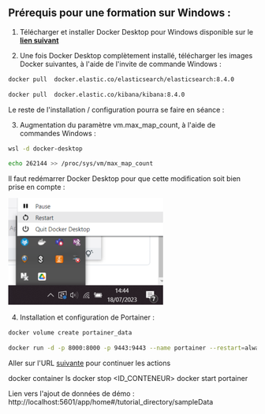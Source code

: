 ## Prérequis pour une formation sur Windows :

1. Télécharger et installer Docker Desktop pour Windows disponible sur le **[lien suivant](https://www.docker.com/products/docker-desktop/)**

2. Une fois Docker Desktop complètement installé, télécharger les images Docker 
suivantes, à l'aide de l'invite de commande Windows :
``` sh
docker pull  docker.elastic.co/elasticsearch/elasticsearch:8.4.0
```
``` sh
docker pull  docker.elastic.co/kibana/kibana:8.4.0
```

Le reste de l'installation / configuration pourra se faire en séance :

3. Augmentation du paramètre vm.max_map_count, à l'aide de commandes Windows :
``` sh
wsl -d docker-desktop
```
``` sh
echo 262144 >> /proc/sys/vm/max_map_count
```
Il faut redémarrer Docker Desktop pour que cette modification soit bien prise en compte :

 ![](https://raw.githubusercontent.com/vincent2mots/elk/main/Windows/images/restart_windows_docker_desktop.PNG)

4. Installation et configuration de Portainer :
``` sh
docker volume create portainer_data
```

``` sh
docker run -d -p 8000:8000 -p 9443:9443 --name portainer --restart=always -v /var/run/docker.sock:/var/run/docker.sock -v portainer_data:/data portainer/portainer-ce:latest
```

Aller sur l'URL [suivante](https://localhost:9443) pour continuer les actions

docker container ls
docker stop <ID_CONTENEUR>
docker start portainer

Lien vers l'ajout de données de démo : http://localhost:5601/app/home#/tutorial_directory/sampleData
